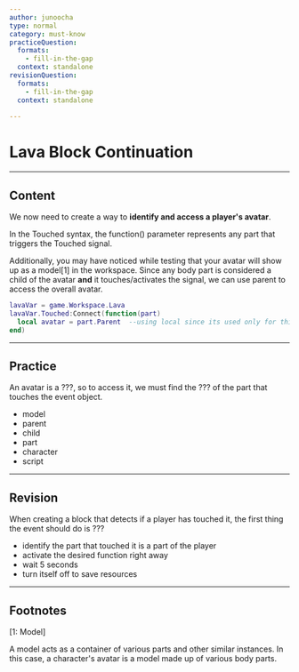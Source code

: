 ```yaml
---
author: junoocha
type: normal
category: must-know
practiceQuestion:
  formats:
    - fill-in-the-gap
  context: standalone
revisionQuestion:
  formats:
    - fill-in-the-gap
  context: standalone

---
```


# Lava Block Continuation
---

## Content
We now need to create a way to **identify and access a player's avatar**.

In the Touched syntax, the function() parameter represents any part that triggers the Touched signal.

Additionally, you may have noticed while testing that your avatar will show up as a model[1] in the workspace. Since any body part is considered a child of the avatar **and** it touches/activates the signal, we can use parent to access the overall avatar.

```lua
lavaVar = game.Workspace.Lava
lavaVar.Touched:Connect(function(part)
  local avatar = part.Parent  --using local since its used only for this event function
end)
```
---

## Practice

An avatar is a ???, so to access it, we must find the ??? of the part that touches the event object.

- model
- parent
- child
- part
- character
- script

---

## Revision

When creating a block that detects if a player has touched it, the first thing the event should do is ???
- identify the part that touched it is a part of the player
- activate the desired function right away
- wait 5 seconds
- turn itself off to save resources

---

## Footnotes

[1: Model]

A model acts as a container of various parts and other similar instances. In this case, a character's avatar is a model made up of various body parts.